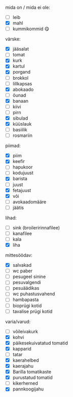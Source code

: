
mida on / mida ei ole:
- [ ] leib
- [x] mahl
- [ ] kummikommid 😋

värske:
- [x] jääsalat
- [ ] tomat
- [x] kurk
- [x] kartul
- [x] porgand
- [ ] brokkol
- [ ] lillkapsas
- [x] abokaado
- [ ] õunad
- [x] banaan
- [ ] kiivi
- [ ] pirn
- [x] sibulad
- [x] küüslauk
- [ ] basiilik
- [ ] rosmariin

piimad:
- [x] piim
- [x] keefir
- [ ] hapukoor
- [ ] kodujuust
- [x] barista
- [ ] juust
- [x] fetajuust
- [x] või
- [ ] avokaadomääre
- [ ] jäätis

lihad:
- [ ] sink (broileririnnafilee)
- [ ] kanafilee
- [ ] kala
- [x] liha

mittesöödav:
- [x] salvakad
- [ ] wc paber
- [ ] pesugeel sinine
- [ ] pesuvalgendi
- [ ] pesuäädikas
- [ ] wc puhastusvahend
- [ ] hambapasta
- [ ] bioprügi kotid
- [ ] tavalise prügi kotid

varia/varud:
- [ ] võileivakurk
- [x] kohvi
- [x] päikesekuivatatud tomatid
- [x] kapparid
- [ ] tatar
- [x] kaerahelbed
- [x] kaerajahu
- [x] Barilla tomatikaste
- [x] purustatud tomatid
- [ ] kikerherned
- [x] pannkoogijahu